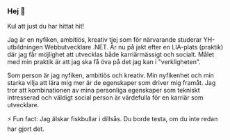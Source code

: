 ### Hej 👋

Kul att just du har hittat hit!

Jag är en nyfiken, ambitiös, kreativ tjej som för närvarande studerar YH-utbildningen Webbutvecklare .NET.
Är nu på jakt efter en LIA-plats (praktik) där jag får möjlighet att utvecklas både karriärmässigt och socialt.
Målet med min praktik är att jag ska få öva på det jag kan i "verkligheten".

Som person är jag nyfiken, ambitiös och kreativ. Min nyfikenhet och min starka vilja att lära mig mer är de egenskaper som driver mig framåt. Jag tror att kombinationen av mina personliga egenskaper som tekniskt intresserad och väldigt social person är värdefulla för en karriär som utvecklare. 

⚡ Fun fact: Jag älskar fiskbullar i dillsås. Du borde testa, om du inte redan har gjort det.
